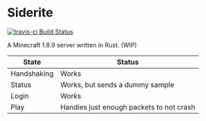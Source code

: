 # Siderite

[![travis-ci Build Status][travis-ci-badge]][travis-ci-page]

A Minecraft 1.8.9 server written in Rust. (WIP)

State       | Status
------------|-------
Handshaking | Works
Status      | Works, but sends a dummy sample
Login       | Works
Play        | Handles just enough packets to not crash

[travis-ci-badge]: https://travis-ci.org/Bond-009/siderite.svg?branch=master
[travis-ci-page]: https://travis-ci.org/Bond-009/siderite

